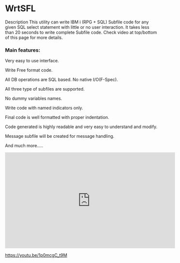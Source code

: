 # WrtSFL

Description
This utility can write IBM i (RPG + SQL) Subfile code for any given SQL select statement with little or no user interaction. 
It takes less than 20 seconds to write complete Subfile code. Check video at top/bottom of this page for more details.

<H3>Main features:</H3>

Very easy to use interface.

Write Free format code.

All DB operations are SQL based. No native I/O(F-Spec).

All three type of subfiles are supported.

No dummy variables names.

Write  code with named indicators only.

Final code is well formatted with proper indentation.

Code generated is highly readable and very easy to understand and modify.

Message subfile will be created for message handling.

And much more…..

<iframe width="560" height="315" src="https://www.youtube.com/embed/1p0mcgC_t9M" frameborder="0" allowfullscreen></iframe>

https://youtu.be/1p0mcgC_t9M

